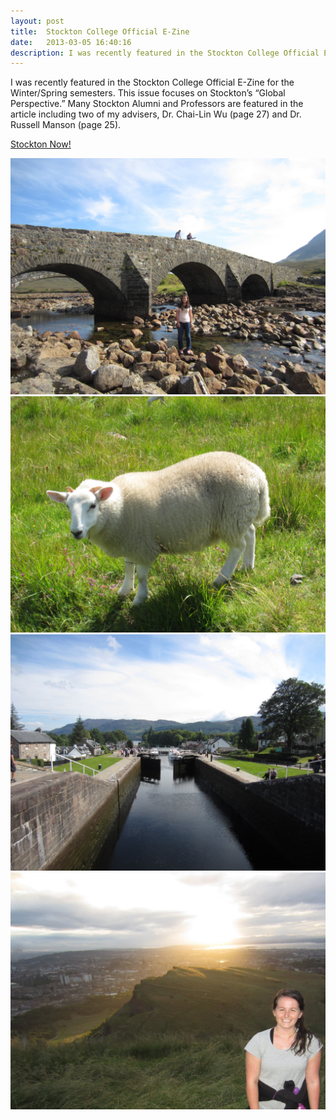 ```yaml
---
layout: post
title:  Stockton College Official E-Zine
date:   2013-03-05 16:40:16
description: I was recently featured in the Stockton College Official E-Zine for the Winter/Spring semesters.  This issue focuses on Stockton’s  “Global Perspective.”  Many Stockton Alumni and Professors are featured in the article including two of my advisers, Dr. Chai-Lin Wu (page 27) and Dr. Russell Manson (page 25).
---
```


I was recently featured in the Stockton College Official E-Zine for the Winter/Spring semesters.  This issue focuses on Stockton’s  “Global Perspective.”  Many Stockton Alumni and Professors are featured in the article including two of my advisers, Dr. Chai-Lin Wu (page 27) and Dr. Russell Manson (page 25).

[Stockton Now!](http://digital.turn-page.com/t/42234-stockton-now-winter-spring-2013)

<div class="img_row">
	<img class="col three" src="/img/stockton_now_1.jpg">
</div>

<div class="img_row">
	<img class="col three" src="/img/stockton_now_2.jpg">
</div>

<div class="img_row">
	<img class="col three" src="/img/stockton_now_3.jpg">
</div>

<div class="img_row">
	<img class="col three" src="/img/stockton_now_4.jpg">
</div>


